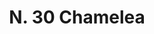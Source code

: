 ---
title: "N. 30 Chamelea"
permalink: "/edition/plant030/"
plant-name: "N. 30"
plant-number: "030"
plant-xml: "/assets/xml/plant030.xml"
plant-img1: "/assets/img/plant030_verso.jpg"
plant-img2: "/assets/img/plant030.jpg"
plant-title: "N. 30 Chamelea"
plant-taxon-link: "http://www.worldfloraonline.org/taxon/wfo-0000637792"
plant-taxon-content: "[Daphne oleaefolia Lk.]"
layout: single-xml
---
